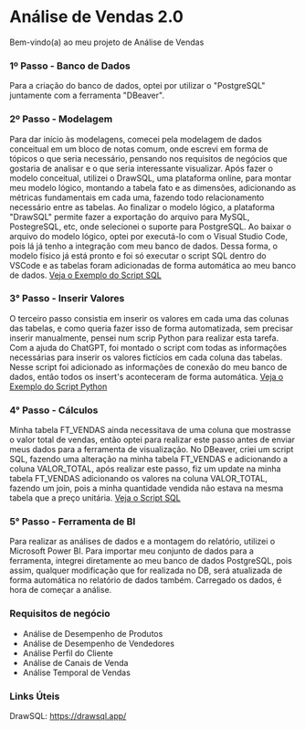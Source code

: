 # Análise de Vendas 2.0

Bem-vindo(a) ao meu projeto de Análise de Vendas

### 1º Passo - Banco de Dados

Para a criação do banco de dados, optei por utilizar o "PostgreSQL" juntamente com a ferramenta "DBeaver". 

### 2º Passo - Modelagem

Para dar início às modelagens, comecei pela modelagem de dados conceitual em um bloco de notas comum, onde escrevi em forma de tópicos o que seria necessário, pensando nos requisitos de negócios que gostaria de analisar e o que seria interessante visualizar.
Após fazer o modelo conceitual, utilizei o DrawSQL, uma plataforma online, para montar meu modelo lógico, montando a tabela fato e as dimensões, adicionando as métricas fundamentais em cada uma, fazendo todo relacionamento necessário entre as tabelas. 
Ao finalizar o modelo lógico, a plataforma "DrawSQL" permite fazer a exportação do arquivo para MySQL, PostegreSQL, etc, onde selecionei o suporte para PostgreSQL. Ao baixar o arquivo do modelo lógico, optei por executá-lo com o Visual Studio Code, pois lá já tenho a integração com meu banco de dados.
Dessa forma, o modelo físico já está pronto e foi só executar o script SQL dentro do VSCode e as tabelas foram adicionadas de forma automática ao meu banco de dados.
[Veja o Exemplo do Script SQL](Physical_Modeling)

### 3° Passo - Inserir Valores

O terceiro passo consistia em inserir os valores em cada uma das colunas das tabelas, e como queria fazer isso de forma automatizada, sem precisar inserir manualmente, pensei num scrip Python para realizar esta tarefa. Com a ajuda do ChatGPT, foi montado o script com todas as informações necessárias para inserir os valores fictícios em cada coluna das tabelas.
Nesse script foi adicionado as informações de conexão do meu banco de dados, então todos os insert's aconteceram de forma automática.
[Veja o Exemplo do Script Python](Script_Python_Insert)


### 4° Passo - Cálculos

Minha tabela FT_VENDAS ainda necessitava de uma coluna que mostrasse o valor total de vendas, então optei para realizar este passo antes de enviar meus dados para a ferramenta de visualização.
No DBeaver, criei um script SQL, fazendo uma alteração na minha tabela FT_VENDAS e adicionando a coluna VALOR_TOTAL, após realizar este passo, fiz um update na minha tabela FT_VENDAS adicionando os valores na coluna VALOR_TOTAL, fazendo um join, pois a minha quantidade vendida não estava na mesma tabela que a preço unitária.
[Veja o Script SQL](Add_Column)

### 5° Passo - Ferramenta de BI

Para realizar as análises de dados e a montagem do relatório, utilizei o Microsoft Power BI. Para importar meu conjunto de dados para a ferramenta, integrei diretamente ao meu banco de dados PostgreSQL, pois assim, qualquer modificação que for realizada no DB, será atualizada de forma automática no relatório de dados também. 
Carregado os dados, é hora de começar a análise.


### Requisitos de negócio

- Análise de Desempenho de Produtos
- Análise de Desempenho de Vendedores
- Análise Perfil do Cliente
- Análise de Canais de Venda
- Análise Temporal de Vendas




### Links Úteis

DrawSQL: https://drawsql.app/

